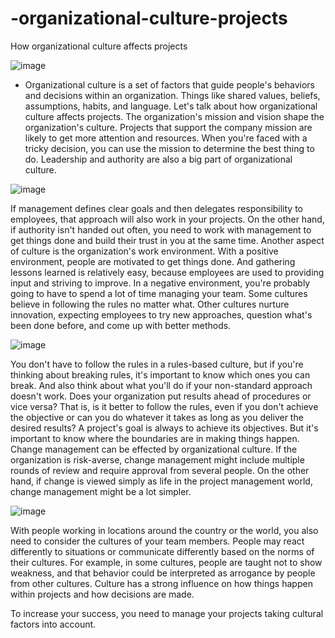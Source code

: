 # -organizational-culture-projects
How organizational culture affects projects


![image](https://user-images.githubusercontent.com/117138832/205120320-3e7d0653-060a-4678-95c1-15261fdfaf4e.png)



- Organizational culture is a set of factors that guide people's behaviors and decisions within an organization. Things like shared values, beliefs, assumptions, habits, and language. Let's talk about how organizational culture affects projects. The organization's mission and vision shape the organization's culture. Projects that support the company mission are likely to get more attention and resources. When you're faced with a tricky decision, you can use the mission to determine the best thing to do. Leadership and authority are also a big part of organizational culture.

![image](https://user-images.githubusercontent.com/117138832/205120383-74132759-8781-4b98-8add-1f896915d0b2.png)


If management defines clear goals and then delegates responsibility to employees, that approach will also work in your projects. On the other hand, if authority isn't handed out often, you need to work with management to get things done and build their trust in you at the same time. Another aspect of culture is the organization's work environment. With a positive environment, people are motivated to get things done. And gathering lessons learned is relatively easy, because employees are used to providing input and striving to improve. In a negative environment, you're probably going to have to spend a lot of time managing your team. Some cultures believe in following the rules no matter what. Other cultures nurture innovation, expecting employees to try new approaches, question what's been done before, and come up with better methods.

![image](https://user-images.githubusercontent.com/117138832/205120478-54d6e2fb-784e-4a81-8a2c-1824702ce4f4.png)



You don't have to follow the rules in a rules-based culture, but if you're thinking about breaking rules, it's important to know which ones you can break. And also think about what you'll do if your non-standard approach doesn't work. Does your organization put results ahead of procedures or vice versa? That is, is it better to follow the rules, even if you don't achieve the objective or can you do whatever it takes as long as you deliver the desired results? A project's goal is always to achieve its objectives. But it's important to know where the boundaries are in making things happen. Change management can be effected by organizational culture. If the organization is risk-averse, change management might include multiple rounds of review and require approval from several people. On the other hand, if change is viewed simply as life in the project management world, change management might be a lot simpler.


![image](https://user-images.githubusercontent.com/117138832/205120567-0c4e73a4-c37b-457c-888c-3e398e0feb81.png)


With people working in locations around the country or the world, you also need to consider the cultures of your team members. People may react differently to situations or communicate differently based on the norms of their cultures. For example, in some cultures, people are taught not to show weakness, and that behavior could be interpreted as arrogance by people from other cultures. Culture has a strong influence on how things happen within projects and how decisions are made. 

To increase your success, you need to manage your projects taking cultural factors into account.
